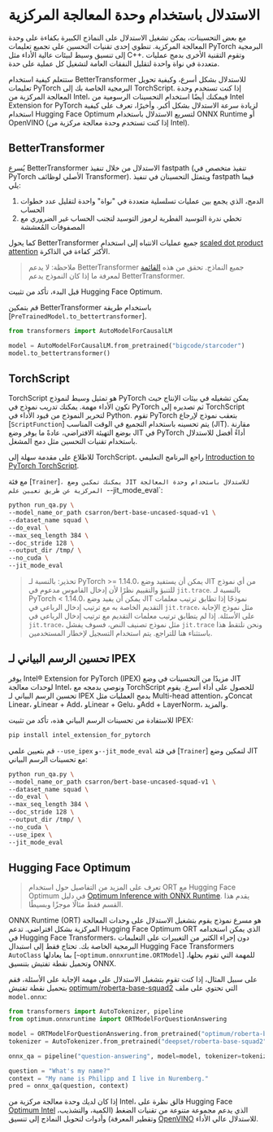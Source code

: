 # الاستدلال باستخدام وحدة المعالجة المركزية

مع بعض التحسينات، يمكن تشغيل الاستدلال على النماذج الكبيرة بكفاءة على وحدة المعالجة المركزية. تنطوي إحدى تقنيات التحسين على تجميع تعليمات PyTorch البرمجية إلى تنسيق وسيط لبيئات عالية الأداء مثل C++. وتقوم التقنية الأخرى بدمج عمليات متعددة في نواة واحدة لتقليل النفقات العامة لتشغيل كل عملية على حدة.

ستتعلم كيفية استخدام BetterTransformer للاستدلال بشكل أسرع، وكيفية تحويل تعليمات PyTorch البرمجية الخاصة بك إلى TorchScript. إذا كنت تستخدم وحدة المعالجة المركزية من Intel، فيمكنك أيضًا استخدام التحسينات الرسومية من Intel Extension for PyTorch لزيادة سرعة الاستدلال بشكل أكبر. وأخيرًا، تعرف على كيفية استخدام Hugging Face Optimum لتسريع الاستدلال باستخدام ONNX Runtime أو OpenVINO (إذا كنت تستخدم وحدة معالجة مركزية من Intel).

## BetterTransformer

يُسرع BetterTransformer الاستدلال من خلال تنفيذ fastpath (تنفيذ متخصص في PyTorch الأصلي لوظائف Transformer). ويتمثل التحسينان في تنفيذ fastpath فيما يلي:

1. الدمج، الذي يجمع بين عمليات تسلسلية متعددة في "نواة" واحدة لتقليل عدد خطوات الحساب
2. تخطي ندرة التوسيد الفطرية لرموز التوسيد لتجنب الحساب غير الضروري مع المصفوفات المُعششة

كما يحول BetterTransformer جميع عمليات الانتباه إلى استخدام [scaled dot product attention](https://pytorch.org/docs/master/generated/torch.nn.functional.scaled_dot_product_attention) الأكثر كفاءة في الذاكرة.

> ملاحظة: لا يدعم BetterTransformer جميع النماذج. تحقق من هذه [القائمة](https://huggingface.co/docs/optimum/bettertransformer/overview#supported-models) لمعرفة ما إذا كان النموذج يدعم BetterTransformer.

قبل البدء، تأكد من تثبيت Hugging Face Optimum.

قم بتمكين BetterTransformer باستخدام طريقة [`PreTrainedModel.to_bettertransformer`].

```py
from transformers import AutoModelForCausalLM

model = AutoModelForCausalLM.from_pretrained("bigcode/starcoder")
model.to_bettertransformer()
```

## TorchScript

TorchScript هو تمثيل وسيط لنموذج PyTorch يمكن تشغيله في بيئات الإنتاج حيث تكون الأداء مهمة. يمكنك تدريب نموذج في PyTorch ثم تصديره إلى TorchScript لتحرير النموذج من قيود الأداء في Python. تقوم PyTorch بتعقب نموذج لإرجاع [`ScriptFunction`] يتم تحسينه باستخدام التجميع في الوقت المناسب (JIT). مقارنة بوضع التهيئة الافتراضي، عادةً ما يوفر وضع JIT في PyTorch أداءً أفضل للاستدلال باستخدام تقنيات التحسين مثل دمج المشغل.

للاطلاع على مقدمة سهلة إلى TorchScript، راجع البرنامج التعليمي [Introduction to PyTorch TorchScript](https://pytorch.org/tutorials/beginner/Intro_to_TorchScript_tutorial.html).

مع فئة [`Trainer`]`، يمكنك تمكين وضع JIT للاستدلال باستخدام وحدة المعالجة المركزية عن طريق تعيين علم `--jit_mode_eval`:

```bash
python run_qa.py \
--model_name_or_path csarron/bert-base-uncased-squad-v1 \
--dataset_name squad \
--do_eval \
--max_seq_length 384 \
--doc_stride 128 \
--output_dir /tmp/ \
--no_cuda \
--jit_mode_eval
```

> تحذير: بالنسبة لـ PyTorch >= 1.14.0، يمكن أن يستفيد وضع JIT من أي نموذج للتنبؤ والتقييم نظرًا لأن إدخال القاموس مدعوم في `jit.trace`.
> بالنسبة لـ PyTorch < 1.14.0، يمكن أن يفيد وضع JIT نموذجًا إذا تطابق ترتيب معلمات التقديم الخاصة به مع ترتيب إدخال الرباعي في `jit.trace`، مثل نموذج الإجابة على الأسئلة. إذا لم يتطابق ترتيب معلمات التقديم مع ترتيب إدخال الرباعي في `jit.trace`، مثل نموذج تصنيف النص، فسوف يفشل `jit.trace` ونحن نلتقط هذا باستثناء هنا للتراجع. يتم استخدام التسجيل لإخطار المستخدمين.

## تحسين الرسم البياني لـ IPEX

يوفر Intel® Extension for PyTorch (IPEX) مزيدًا من التحسينات في وضع JIT لوحدات معالجة Intel، ونوصي بدمجه مع TorchScript للحصول على أداء أسرع. يقوم تحسين الرسم البياني لـ IPEX بدمج العمليات مثل Multi-head attention، وConcat Linear، وLinear + Add، وLinear + Gelu، وAdd + LayerNorm، والمزيد.

للاستفادة من تحسينات الرسم البياني هذه، تأكد من تثبيت IPEX:

```bash
pip install intel_extension_for_pytorch
```

قم بتعيين علمي `--use_ipex` و`--jit_mode_eval` في فئة [`Trainer`] لتمكين وضع JIT مع تحسينات الرسم البياني:

```bash
python run_qa.py \
--model_name_or_path csarron/bert-base-uncased-squad-v1 \
--dataset_name squad \
--do_eval \
--max_seq_length 384 \
--doc_stride 128 \
--output_dir /tmp/ \
--no_cuda \
--use_ipex \
--jit_mode_eval
```

## Hugging Face Optimum

> تعرف على المزيد من التفاصيل حول استخدام ORT مع Hugging Face Optimum في دليل [Optimum Inference with ONNX Runtime](https://huggingface.co/docs/optimum/onnxruntime/usage_guides/models). يقدم هذا القسم فقط مثالًا موجزًا وبسيطًا.

ONNX Runtime (ORT) هو مسرع نموذج يقوم بتشغيل الاستدلال على وحدات المعالجة المركزية بشكل افتراضي. تدعم Hugging Face Optimum ORT الذي يمكن استخدامه في Hugging Face Transformers، دون إجراء الكثير من التغييرات على التعليمات البرمجية الخاصة بك. تحتاج فقط إلى استبدال Hugging Face Transformers `AutoClass` بما يعادلها [`~optimum.onnxruntime.ORTModel`] للمهمة التي تقوم بحلها، وتحميل نقطة تفتيش بتنسيق ONNX.

على سبيل المثال، إذا كنت تقوم بتشغيل الاستدلال على مهمة الإجابة على الأسئلة، فقم بتحميل نقطة تفتيش [optimum/roberta-base-squad2](https://huggingface.co/optimum/roberta-base-squad2) التي تحتوي على ملف `model.onnx`:

```py
from transformers import AutoTokenizer, pipeline
from optimum.onnxruntime import ORTModelForQuestionAnswering

model = ORTModelForQuestionAnswering.from_pretrained("optimum/roberta-base-squad2")
tokenizer = AutoTokenizer.from_pretrained("deepset/roberta-base-squad2")

onnx_qa = pipeline("question-answering", model=model, tokenizer=tokenizer)

question = "What's my name?"
context = "My name is Philipp and I live in Nuremberg."
pred = onnx_qa(question, context)
```

إذا كان لديك وحدة معالجة مركزية من Intel، فالق نظرة على Hugging Face [Optimum Intel](https://huggingface.co/docs/optimum/intel/index) الذي يدعم مجموعة متنوعة من تقنيات الضغط (الكمية، والتشذيب، وتقطير المعرفة) وأدوات لتحويل النماذج إلى تنسيق [OpenVINO](https://huggingface.co/docs/optimum/intel/inference) للاستدلال عالي الأداء.